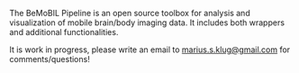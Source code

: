 The BeMoBIL Pipeline is an open source toolbox for analysis and visualization of mobile brain/body imaging data. 
It includes both wrappers and additional functionalities. 

It is work in progress, please write an email to marius.s.klug@gmail.com for comments/questions!